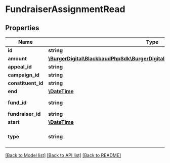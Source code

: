 # FundraiserAssignmentRead

## Properties
Name | Type | Description | Notes
------------ | ------------- | ------------- | -------------
**id** | **string** | The immutable system record ID of the fundraiser assignment. | [optional] 
**amount** | [**\BurgerDigital\BlackbaudPhpSdk\BurgerDigital\BlackbaudPhpSdk\Models\Currency**](Currency.md) |  | [optional] 
**appeal_id** | **string** | The immutable system record ID of the appeal the fundraiser should use to request gifts. | [optional] 
**campaign_id** | **string** | The immutable system record ID of the campaign to apply resulting gifts to. | [optional] 
**constituent_id** | **string** | The immutable system record ID of the constituent assigned to the fundraiser. | [optional] 
**end** | [**\DateTime**](\DateTime.md) | The fundraiser assignment end date. Uses &lt;a href&#x3D;\&quot;https://tools.ietf.org/html/rfc3339\&quot;&gt;ISO-8601 format: &lt;/a&gt;&lt;i&gt;2017-05-17T00:00:00&lt;/i&gt;. | [optional] 
**fund_id** | **string** | The immutable system record ID of the fund any resulting gifts should be applied to. If a restricted fund is selected, only campaigns and appeals associated with that fund may be selected. | [optional] 
**fundraiser_id** | **string** | The immutable system record ID of the fundraiser. | [optional] 
**start** | [**\DateTime**](\DateTime.md) | The fundraiser assignment start date. Uses &lt;a href&#x3D;\&quot;https://tools.ietf.org/html/rfc3339\&quot;&gt;ISO-8601 format: &lt;/a&gt;&lt;i&gt;2017-01-29T00:00:00&lt;/i&gt;. | [optional] 
**type** | **string** | The type of fundraiser. Available values are the entries in the &lt;a href&#x3D;\&quot;https://developer.sky.blackbaud.com/docs/services/58bdd6c8d7dcde06046081d7/operations/5ad64755a9db9517f8d9767e\&quot;&gt;&lt;b&gt;Solicitor Type&lt;/b&gt;&lt;/a&gt; table. | [optional] 

[[Back to Model list]](../../README.md#documentation-for-models) [[Back to API list]](../../README.md#documentation-for-api-endpoints) [[Back to README]](../../README.md)

